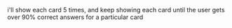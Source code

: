 i'll show each card 5 times, and keep showing each card until the user gets over 90% correct answers for a particular card